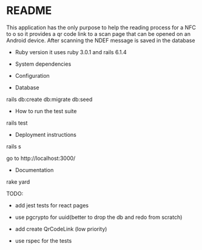 # README

This application has the only purpose to help the reading process for a NFC
to o so it provides a qr code link to a scan page that can be opened on an Android device.
After scanning the NDEF message is saved in the database

* Ruby version
  it uses ruby 3.0.1 and rails 6.1.4


* System dependencies

* Configuration

* Database

rails db:create db:migrate db:seed


* How to run the test suite

rails test


* Deployment instructions

rails s

go to http://localhost:3000/


* Documentation

rake yard



TODO:
* add jest tests for react pages

* use pgcrypto for uuid(better to drop the db and redo from scratch)

* add create QrCodeLink (low priority)

* use rspec for the tests

